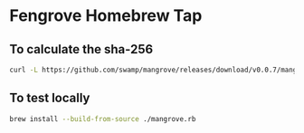 # Fengrove Homebrew Tap

## To calculate the sha-256

```sh
curl -L https://github.com/swamp/mangrove/releases/download/v0.0.7/mangrove-darwin-x86_64.tar.gz | shasum -a 256
```

## To test locally

```sh
brew install --build-from-source ./mangrove.rb
```
